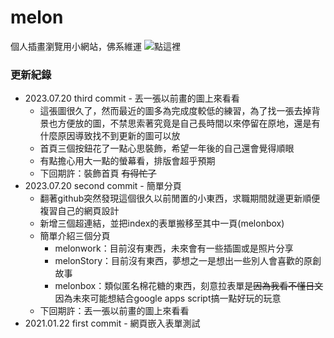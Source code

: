 # melon
個人插畫瀏覽用小網站，佛系維運
![點這裡](https://takeiteasy23.github.io/melon/)

### 更新紀錄
+ 2023.07.20 third commit - 丟一張以前畫的圖上來看看
    + 這張圖很久了，然而最近的圖多為完成度較低的練習，為了找一張去掉背景也方便放的圖，不禁思索著究竟是自己長時間以來停留在原地，還是有什麼原因導致找不到更新的圖可以放
    + 首頁三個按鈕花了一點心思裝飾，希望一年後的自己還會覺得順眼
    + 有點擔心用大一點的螢幕看，排版會超乎預期
    + 下回期許：裝飾首頁 ~~有得忙了~~
+ 2023.07.20 second commit - 簡單分頁
    + 翻著github突然發現這個很久以前閒置的小東西，求職期間就邊更新順便複習自己的網頁設計
    + 新增三個超連結，並把index的表單搬移至其中一頁(melonbox)
    + 簡單介紹三個分頁
        + melonwork：目前沒有東西，未來會有一些插圖或是照片分享
        + melonStory：目前沒有東西，夢想之一是想出一些別人會喜歡的原創故事
        + melonbox：類似匿名棉花糖的東西，刻意拉表單是~~因為我看不懂日文~~因為未來可能想結合google apps script搞一點好玩的玩意
    + 下回期許：丟一張以前畫的圖上來看看
+ 2021.01.22 first commit - 網頁嵌入表單測試
